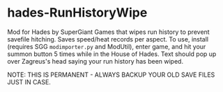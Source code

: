 # hades-RunHistoryWipe
Mod for Hades by SuperGiant Games that wipes run history to prevent savefile hitching. Saves speed/heat records per aspect. To use, install (requires SGG `modimporter.py` and ModUtil), enter game, and hit your summon button 5 times while in the House of Hades. Text should pop up over Zagreus's head saying your run history has been wiped.

NOTE: THIS IS PERMANENT - ALWAYS BACKUP YOUR OLD SAVE FILES JUST IN CASE.
